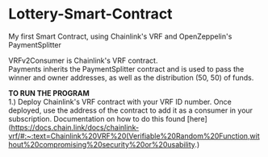 # Lottery-Smart-Contract
My first Smart Contract, using Chainlink's VRF and OpenZeppelin's PaymentSplitter

VRFv2Consumer is Chainlink's VRF contract.\
Payments inherits the PaymentSplitter contract and is used to pass the winner and owner addresses, as well as the distribution (50, 50) of funds. 

**TO RUN THE PROGRAM**\
1.) Deploy Chainlink's VRF contract with your VRF ID number. Once deployed, use the address of the contract to add it as a consumer in your subscription. Documentation on how to do this found [here](https://docs.chain.link/docs/chainlink-vrf/#:~:text=Chainlink%20VRF%20(Verifiable%20Random%20Function,without%20compromising%20security%20or%20usability.)
